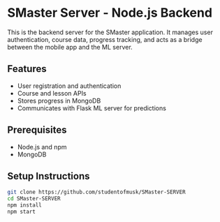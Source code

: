 
# SMaster Server - Node.js Backend

This is the backend server for the SMaster application. It manages user authentication, course data, progress tracking, and acts as a bridge between the mobile app and the ML server.

## Features
- User registration and authentication
- Course and lesson APIs
- Stores progress in MongoDB
- Communicates with Flask ML server for predictions

## Prerequisites
- Node.js and npm
- MongoDB

## Setup Instructions

```sh
git clone https://github.com/studentofmusk/SMaster-SERVER
cd SMaster-SERVER
npm install
npm start
